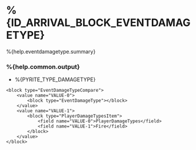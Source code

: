 # %{ID_ARRIVAL_BLOCK_EVENTDAMAGETYPE}

%{help.eventdamagetype.summary}

### %{help.common.output}

-   %{PYRITE_TYPE_DAMAGETYPE}

```
<block type="EventDamageTypeCompare">
    <value name="VALUE-0">
        <block type="EventDamageType"></block>
    </value>
    <value name="VALUE-1">
        <block type="PlayerDamageTypesItem">
            <field name="VALUE-0">PlayerDamageTypes</field>
            <field name="VALUE-1">Fire</field>
        </block>
    </value>
</block>
```